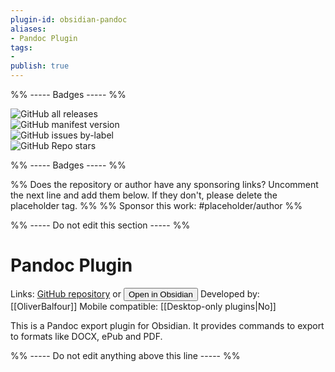 ```yaml
---
plugin-id: obsidian-pandoc
aliases:
- Pandoc Plugin
tags: 
- 
publish: true
---
```


%% ----- Badges ----- %%

![GitHub all releases](https://img.shields.io/github/downloads/OliverBalfour/obsidian-pandoc/total?color=573E7A&logo=github&style=for-the-badge)   
![GitHub manifest version](https://img.shields.io/github/manifest-json/v/OliverBalfour/obsidian-pandoc?color=573E7A&logo=github&style=for-the-badge)   
![GitHub issues by-label](https://img.shields.io/github/issues/OliverBalfour/obsidian-pandoc/help%20wanted?color=573E7A&logo=github&style=for-the-badge)   
![GitHub Repo stars](https://img.shields.io/github/stars/OliverBalfour/obsidian-pandoc?color=573E7A&logo=github&style=for-the-badge)

%% ----- Badges ----- %%

%% Does the repository or author have any sponsoring links? Uncomment the next line and add them below. If they don't, please delete the placeholder tag. %%
%% Sponsor this work: #placeholder/author %%

%% ----- Do not edit this section ----- %%

# Pandoc Plugin

Links: [GitHub repository](https://github.com/OliverBalfour/obsidian-pandoc) or [<button id=HH>Open in Obsidian</button>](obsidian://goto-plugin?id=obsidian-pandoc)
Developed by: [[OliverBalfour]]
Mobile compatible: [[Desktop-only plugins|No]]

This is a Pandoc export plugin for Obsidian. It provides commands to export to formats like DOCX, ePub and PDF.

%% ----- Do not edit anything above this line ----- %% 
